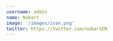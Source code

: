 ```yaml
---
username: admin
name: Nubart
image: '/images/icon.png'
twitter: https://twitter.com/nubartEN
---
```

